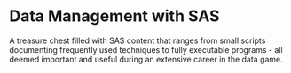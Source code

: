 # Data Management with SAS

A treasure chest filled with SAS content that ranges from small scripts documenting frequently used techniques to fully executable programs - all deemed important and useful during an extensive career in the data game.
